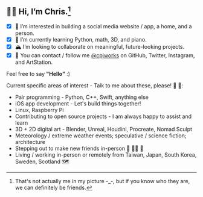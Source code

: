 ## 🐻‍❄️ Hi, I’m **Chris**.[^1]
- [x] 🎨 I’m interested in building a social media website / app, a home, and a person.
- [x] 🎒 I’m currently learning Python, math, 3D, and piano.
- [x] 🏔 I’m looking to collaborate on meaningful, future-looking projects.
- [x] 🚠 You can contact / follow me [@cpjworks](https://linktr.ee/cpjworks) on GitHub, Twitter, Instagram, and ArtStation.<br>

Feel free to say **"Hello"** :)

Current specific areas of interest - Talk to me about these, please! 📗 🐛:
- Pair programming - Python, C++, Swift, anything else
- iOS app development - Let's build things together!
- Linux, Raspberry Pi
- Contributing to open source projects - I am always happy to assist and learn
- 3D + 2D digital art - Blender, Unreal, Houdini, Procreate, Nomad Sculpt
- Meteorology / extreme weather events; speculative / science fiction; architecture
- Stepping out to make new friends in-person 🐌 🥡🧃 🐢
- Living / working in-person or remotely from Taiwan, Japan, South Korea, Sweden, Scotland 🗺️


[^1]: That's not actually me in my picture -_-, but if you know who they are, we can definitely be friends.

<!---
cpjworks/cpjworks is a ✨ special ✨ repository because its `README.md` (this file) appears on your GitHub profile.
You can click the Preview link to take a look at your changes.
--->
